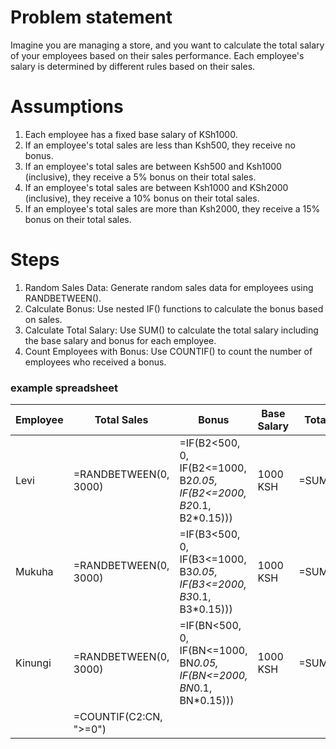 # Problem statement
Imagine you are managing a store, and you want to calculate the total salary of your employees based on their sales performance. Each employee's salary is determined by different rules based on their sales.

# Assumptions
1. Each employee has a fixed base salary of KSh1000.
2. If an employee's total sales are less than Ksh500, they receive no bonus.
3. If an employee's total sales are between Ksh500 and Ksh1000 (inclusive), they receive a 5% bonus on their total sales.
4. If an employee's total sales are between Ksh1000 and KSh2000 (inclusive), they receive a 10% bonus on their total sales.
5. If an employee's total sales are more than Ksh2000, they receive a 15% bonus on their total sales.

# Steps
1. Random Sales Data: Generate random sales data for employees using RANDBETWEEN().
2. Calculate Bonus: Use nested IF() functions to calculate the bonus based on sales.
3. Calculate Total Salary: Use SUM() to calculate the total salary including the base salary and bonus for each employee.
4. Count Employees with Bonus: Use COUNTIF() to count the number of employees who received a bonus.

### example spreadsheet

| Employee | Total Sales | Bonus                                                                      | Base Salary | Total Salary   |
|----------|-------------|------------------------------------------------------------------------------|-------------|-----------------|
| Levi     | =RANDBETWEEN(0, 3000) | =IF(B2<500, 0, IF(B2<=1000, B2*0.05, IF(B2<=2000, B2*0.1, B2*0.15))) | 1000 KSH    | =SUM(C2,D2)    |
| Mukuha   | =RANDBETWEEN(0, 3000) | =IF(B3<500, 0, IF(B3<=1000, B3*0.05, IF(B3<=2000, B3*0.1, B3*0.15))) | 1000 KSH    | =SUM(C3,D3)    |
| Kinungi  | =RANDBETWEEN(0, 3000) | =IF(BN<500, 0, IF(BN<=1000, BN*0.05, IF(BN<=2000, BN*0.1, BN*0.15))) | 1000 KSH    | =SUM(CN,DN)    |
|          | =COUNTIF(C2:CN, ">=0") |                                                                              |             |                 |
